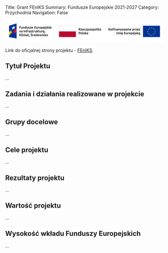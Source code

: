 Title: Grant FEnIKS
Summary: Fundusze Europejskie 2021-2027
Category: Przychodnia
Navigation: False

![Logotyp FEnIKS](/theme/images/feniks.png)

Link do oficjalnej strony projektu - [FEnIKS](https://www.feniks.gov.pl/).

## Tytuł Projektu

...

## Zadania i działania realizowane w projekcie

...

## Grupy docelowe

...

## Cele projektu

...

## Rezultaty projektu

...

## Wartość projektu

...

## Wysokość wkładu Funduszy Europejskich

...